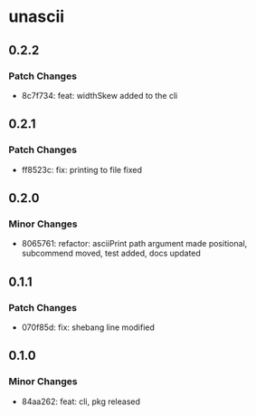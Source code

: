 # unascii

## 0.2.2

### Patch Changes

- 8c7f734: feat: widthSkew added to the cli

## 0.2.1

### Patch Changes

- ff8523c: fix: printing to file fixed

## 0.2.0

### Minor Changes

- 8065761: refactor: asciiPrint path argument made positional, subcommend moved, test added, docs updated

## 0.1.1

### Patch Changes

- 070f85d: fix: shebang line modified

## 0.1.0

### Minor Changes

- 84aa262: feat: cli, pkg released
